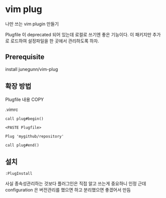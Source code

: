 # vim plug

나만 쓰는 vim plugin 만들기

Plugfile 이 deprecated 되어 있는데 로컬로 쓰기엔 좋은 기능이다.
이 패키지만 추가로 로드하여 설정파일을 한 곳에서 관리하도록 하자.

## Prerequisite

install junegunn/vim-plug

## 확장 방법

Plugfile 내용 COPY

.vimrc
```vim
call plug#begin()

<PASTE Plugfile>

Plug 'mygithub/repository'

call plug#end()
```

## 설치

```
:PlugInstall
```

사실 종속성관리하는 것보다 플러그인은 직접 알고 쓰는게 중요하니 인정
근데 configuration 은 버전관리를 했으면 하고 분리했으면 좋겠어서 만듬
